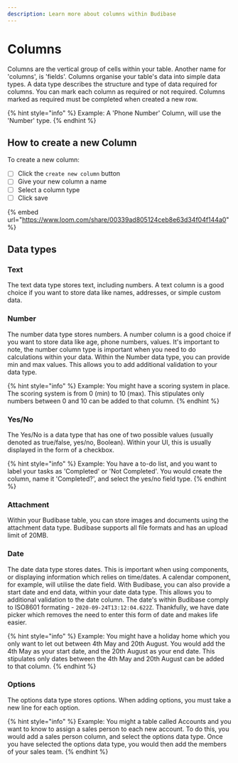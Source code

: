 ```yaml
---
description: Learn more about columns within Budibase
---
```


# Columns

Columns are the vertical group of cells within your table. Another name for 'columns', is 'fields'. Columns organise your table's data into simple data types. A data type describes the structure and type of data required for columns. You can mark each column as required or not required. Columns marked as required must be completed when created a new row.

{% hint style="info" %}
Example: A 'Phone Number' Column, will use the 'Number' type.
{% endhint %}

## How to create a new Column

To create a new column:

* [ ] Click the `create new column` button
* [ ] Give your new column a name
* [ ] Select a column type
* [ ] Click save

{% embed url="https://www.loom.com/share/00339ad805124ceb8e63d34f04f144a0" %}

## Data types

### **Text**

The text data type stores text, including numbers.  A text column is a good choice if you want to store data like names, addresses, or simple custom data.

### **Number**

The number data type stores numbers.  A number column is a good choice if you want to store data like age, phone numbers, values. It's important to note, the number column type is important when you need to do calculations within your data. Within the Number data type, you can provide min and max values. This allows you to add additional validation to your data type. 

{% hint style="info" %}
Example: You might have a scoring system in place. The scoring system is from 0 \(min\) to 10 \(max\). This stipulates only numbers between 0 and 10 can be added to that column.
{% endhint %}

### **Yes/No** 

The Yes/No is a data type that has one of two possible values \(usually denoted as true/false, yes/no, Boolean\). Within your UI, this is usually displayed in the form of a checkbox.

{% hint style="info" %}
Example: You have a to-do list, and you want to label your tasks as 'Completed' or 'Not Completed'.  You would create the column, name it 'Completed?', and select the yes/no field type. 
{% endhint %}

### **Attachment**

Within your Budibase table, you can store images and documents using the attachment data type. Budibase supports all file formats and has an upload limit of 20MB.

### **Date**

The date data type stores dates. This is important when using components, or displaying information which relies on time/dates. A calendar component, for example, will utilise the date field. With Budibase, you can also provide a start date and end data, within your date data type. This allows you to additional validation to the date column. The date's within Budibase comply to ISO8601 formating - `2020-09-24T13:12:04.622Z`. Thankfully, we have date picker which removes the need to enter this form of date and makes life easier.

{% hint style="info" %}
Example: You might have a holiday home which you only want to let out between 4th May and 20th August. You would add the 4th May as your start date, and the 20th August as your end date. This stipulates only dates between the 4th May and 20th August can be added to that column. 
{% endhint %}

### Options

The options data type stores options. When adding options, you must take a new line for each option. 

{% hint style="info" %}
Example: You might a table called Accounts and you want to know to assign a sales person to each new account. To do this, you would add a sales person column, and select the options data type. Once you have selected the options data type, you would then add the members of your sales team.
{% endhint %}

